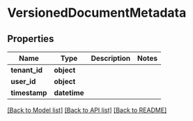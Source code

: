 # VersionedDocumentMetadata


## Properties
Name | Type | Description | Notes
------------ | ------------- | ------------- | -------------
**tenant_id** | **object** |  | 
**user_id** | **object** |  | 
**timestamp** | **datetime** |  | 

[[Back to Model list]](../README.md#documentation-for-models) [[Back to API list]](../README.md#documentation-for-api-endpoints) [[Back to README]](../README.md)


